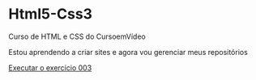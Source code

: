 # Html5-Css3
 Curso de HTML e CSS do CursoemVídeo

 Estou aprendendo a criar sites e agora vou gerenciar meus repositórios

<a href= "https://lincolnsoares18.github.io/Html5-Css3/Exercícios/ex003"> Executar o exercício 003</a>